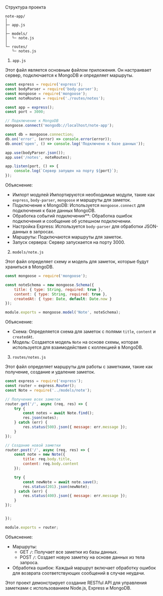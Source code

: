 

Структура проекта

```
note-app/
│
├─ app.js
│
├─ models/
│  └─ note.js
│
└─ routes/
   └─ notes.js
```

 1. `app.js`

Этот файл является основным файлом приложения. Он настраивает сервер, подключается к MongoDB и определяет маршруты.

```javascript
const express = require('express');
const bodyParser = require('body-parser');
const mongoose = require('mongoose');
const noteRoutes = require('./routes/notes');

const app = express();
const port = 3000;

// Подключение к MongoDB
mongoose.connect('mongodb://localhost/note-app');

const db = mongoose.connection;
db.on('error', (error) => console.error(error));
db.once('open', () => console.log('Подключено к базе данных'));

app.use(bodyParser.json());
app.use('/notes', noteRoutes);

app.listen(port, () => {
    console.log(`Сервер запущен на порту ${port}`);
});
```

 Объяснение:

- Импорт модулей Импортируются необходимые модули, такие как `express`, `body-parser`, `mongoose` и маршруты для заметок.
- Подключение к MongoDB: Используется `mongoose.connect` для подключения к базе данных MongoDB.
- Обработка событий подключения**: Обработка ошибок подключения и сообщение об успешном подключении.
- Настройка Express: Используется `body-parser` для обработки JSON-данных в запросах.
- Маршруты: Подключаются маршруты для заметок.
- Запуск сервера: Сервер запускается на порту 3000.

 2. `models/note.js`

Этот файл определяет схему и модель для заметок, которые будут храниться в MongoDB.

```javascript
const mongoose = require('mongoose');

const noteSchema = new mongoose.Schema({
    title: { type: String, required: true },
    content: { type: String, required: true },
    createdAt: { type: Date, default: Date.now }
});

module.exports = mongoose.model('Note', noteSchema);
```

Объяснение:

- Схема: Определяется схема для заметок с полями `title`, `content` и `createdAt`.
- Модель: Создается модель `Note` на основе схемы, которая используется для взаимодействия с коллекцией в MongoDB.

3. `routes/notes.js`

Этот файл определяет маршруты для работы с заметками, такие как получение, создание и удаление заметок.

```javascript
const express = require('express');
const router = express.Router();
const Note = require('../models/note');

// Получение всех заметок
router.get('/', async (req, res) => {
    try {
        const notes = await Note.find();
        res.json(notes);
    } catch (err) {
        res.status(500).json({ message: err.message });
    }
});

// Создание новой заметки
router.post('/', async (req, res) => {
    const note = new Note({
        title: req.body.title,
        content: req.body.content
    });

    try {
        const newNote = await note.save();
        res.status(201).json(newNote);
    } catch (err) {
        res.status(400).json({ message: err.message });
    }
});


});

module.exports = router;
```

Объяснение:

- Маршруты:
  - GET `/`: Получает все заметки из базы данных.
  - POST `/`: Создает новую заметку на основе данных из тела запроса.
- Обработка ошибок: Каждый маршрут включает обработку ошибок для возврата соответствующих сообщений в случае неудачи.

Этот проект демонстрирует создание RESTful API для управления заметками с использованием Node.js, Express и MongoDB.
